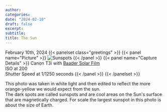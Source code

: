```yaml
---
author:
categories:
date: "2024-02-10"
draft: false
excerpt:
subtitle: 
title: The Sun
---
```


February 10th, 2024
{{< panelset class="greetings" >}}
{{< panel name="Picture" >}}
![Sunspots](Revised7874.png)
{{< /panel >}}
{{< panel name="Capture Details" >}}
Canon T3i with [Baader Solar Film](https://agenaastro.com/baader-astro-solar-spotter-filter-assf-65.html) \
ISO at 200 \
Shutter Speed at 1/1250 seconds
{{< /panel >}}
{{< /panelset >}}

This photo was taken in white light and then edited to reflect the more orange-yellow we would expect from the sun. \
The dark spots are called sunspots and are cool areas on the Sun's surface that are magnetically charged. For scale the largest sunspot in this photo is about the size of Earth.
